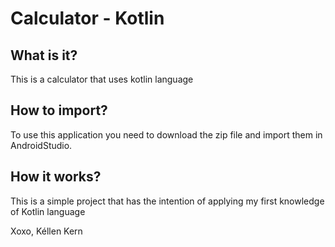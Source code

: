 <h1> Calculator - Kotlin </h1>

<h2> What is it?</h2>
<p> This is a calculator that uses kotlin language </p>

<h2> How to import?</h2>
<p> To use this application you need to download the zip file and import them in AndroidStudio. </p>

<h2> How it works?</h2>
<p>This is a simple project that has the intention of applying my first knowledge of Kotlin language</p>

Xoxo,
Kéllen Kern
